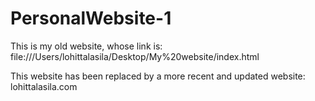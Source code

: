 # PersonalWebsite-1

This is my old website, whose link is: file:///Users/lohittalasila/Desktop/My%20website/index.html

This website has been replaced by a more recent and updated website: lohittalasila.com
